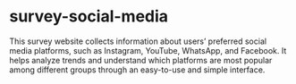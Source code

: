 # survey-social-media
This survey website collects information about users’ preferred social media platforms, such as Instagram, YouTube, WhatsApp, and Facebook. It helps analyze trends and understand which platforms are most popular among different groups through an easy-to-use and simple interface.
